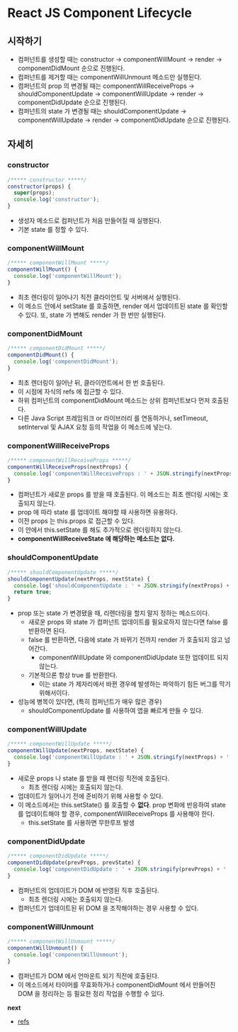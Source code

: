 # React JS Component Lifecycle

## 시작하기
- 컴퍼넌트를 생성할 때는 constructor -> componentWillMount -> render -> componentDidMount 순으로 진행된다.
- 컴퍼넌트를 제거할 때는 componentWillUnmount 메소드만 실행된다.
- 컴퍼넌트의 prop 의 변경될 때는 componentWillReceiveProps -> shouldComponentUpdate -> componentWillUpdate -> render -> componentDidUpdate 순으로 진행된다.
- 컴퍼넌트의 state 가 변경될 때는 shouldComponentUpdate -> componentWillUpdate -> render -> componentDidUpdate 순으로 진행된다.

## 자세히
### constructor
```js
/***** constructor *****/
constructor(props) {
  super(props);
  console.log('constructor');
}
```
- 생성자 메소드로 컴퍼넌트가 처음 만들어질 때 실행된다.
- 기본 state 를 정할 수 있다.

### componentWillMount
```js
/***** componentWillMount *****/
componentWillMount() {
  console.log('componentWillMount');
}
```
- 최초 렌더링이 일어나기 직전 클라이언트 및 서버에서 실행된다.
- 이 메소드 안에서 setState 를 호출하면, render 에서 업데이트된 state 를 확인할 수 있다. 또, state 가 변해도 render 가 한 번만 실행된다.

### componentDidMount
```js
/***** componentDidMount *****/
componentDidMount() {
  console.log('componentDidMount');
}
```
- 최초 렌더링이 일어난 뒤, 클라이언트에서 한 번 호출된다.
- 이 시점에 자식의 refs 에 접근할 수 있다.
- 하위 컴퍼넌트의 componentDidMount 메소드는 상위 컴퍼넌트보다 먼저 호출된다.
- 다른 Java Script 프레임워크 or 라이브러리 를 연동하거나, setTimeout, setInterval 및 AJAX 요청 등의 작업을 이 메소드에 넣는다.

### componentWillReceiveProps
```js
/***** componentWillReceiveProps *****/
componentWillReceiveProps(nextProps) {
  console.log('componentWillReceiveProps : ' + JSON.stringify(nextProps));
}
```
- 컴퍼넌트가 새로운 props 를 받을 때 호출된다. 이 메소드는 최초 렌더링 시에는 호출되지 않는다.
- prop 에 따라 state 를 업데이트 해야할 때 사용하면 유용하다.
- 이전 props 는 this.props 로 접근할 수 있다.
- 이 안에서 this.setState 를 해도 추가적으로 렌더링하지 않는다.
- **componentWillReceiveState 에 해당하는 메소드는 없다.**

### shouldComponentUpdate
```js
/***** shouldComponentUpdate *****/
shouldComponentUpdate(nextProps, nextState) {
  console.log('shouldComponentUpdate : ' + JSON.stringify(nextProps) + ' ' + JSON.stringify(nextState));
  return true;
}
```
- prop 또는 state 가 변경됐을 때, 리렌더링을 할지 말지 정하는 메소드이다.
  - 새로운 props 와 state 가 컴퍼넌트 업데이트를 필요로하지 않는다면 false 를 반환하면 된다.
  - false 를 반환하면, 다음에 state 가 바뀌기 전까지 render 가 호출되지 않고 넘어간다.
    - componentWillUpdate 와 componentDidUpdate 또한 업데이트 되지 않는다.
  - 기본적으론 항상 true 를 반환한다.
    - 이는 state 가 제자리에서 바뀐 경우에 발생하는 파악하기 힘든 버그를 막기 위해서이다.
- 성능에 병목이 있다면, (특히 컴퍼넌트가 매우 많은 경우)
  - shouldComponentUpdate 를 사용하여 앱을 빠르게 만들 수 있다.

### componentWillUpdate
```js
/***** componentWillUpdate *****/
componentWillUpdate(nextProps, nextState) {
  console.log('componentWillUpdate : ' + JSON.stringify(nextProps) + ' ' + JSON.stringify(nextState));
}
```
- 새로운 props 나 state 를 받을 때 렌더링 직전에 호출된다.
  - 최초 렌더링 시에는 호출되지 않는다.
- 업데이트가 일어나기 전에 준비하기 위해 사용할 수 있다.
- 이 메소드에서는 this.setState() 를 호출할 수 **없다**. prop 변화에 반응하여 state 를 업데이트해야 할 경우, componentWillReceiveProps 를 사용해야 한다.
  - this.setState 를 사용하면 무한루프 발생

### componentDidUpdate
```js
/***** componentDidUpdate *****/
componentDidUpdate(prevProps, prevState) {
  console.log('componentDidUpdate : ' + JSON.stringify(prevProps) + ' ' + JSON.stringify(prevState));
}
```
- 컴퍼넌트의 업데이트가 DOM 에 반영된 직후 호출된다.
  - 최초 렌더링 시에는 호출되지 않는다.
- 컴퍼넌트가 업데이트된 뒤 DOM 을 조작해야하는 경우 사용할 수 있다.

### componentWillUnmount
```js
/***** componentWillUnmount *****/
componentWillUnmount() {
  console.log('componentWillUnmount');
}
```
- 컴퍼넌트가 DOM 에서 언마운트 되기 직전에 호출된다.
- 이 메소드에서 타이머를 무효화하거나 componentDidMount 에서 만들어진 DOM 을 정리하는 등 필요한 정리 작업을 수행할 수 있다.

__next__
- [refs](https://github.com/wonism/front-end-study/blob/master/reactjs/chapter/06.refs.md)

